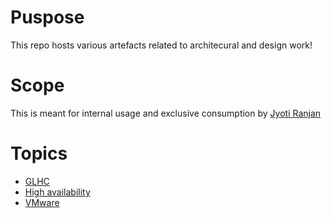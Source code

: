 # Puspose

This repo hosts various artefacts related to architecural and design work!

# Scope

This is meant for internal usage and exclusive consumption by [Jyoti Ranjan](jranjan.rmail.com)

# Topics

* [GLHC](GLHC)
* [High availability](high-availability)
* [VMware](VMware)

